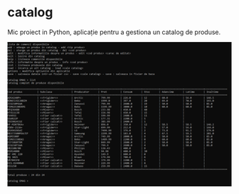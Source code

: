 # catalog
Mic proiect in Python, aplicație pentru a gestiona un catalog de produse.

![Catalog screenshot](thumbnail.png)
